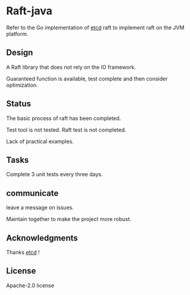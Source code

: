 # Raft-java

Refer to the Go implementation of  [etcd](https://github.com/etcd-io/etcd/tree/master/raft)  raft to implement raft on the JVM platform.



## Design

A Raft library that does not rely on the IO framework.

Guaranteed function is available, test complete and then consider optimization.



## Status 

The basic process of raft has been completed.

Test tool is not tested.
Raft test is not completed.

Lack of practical examples.



## Tasks

Complete 3 unit tests every three days.



## communicate

leave a message on issues.

Maintain together to make the project more robust.



## Acknowledgments

Thanks [etcd](https://github.com/coreos/etcd) !



## License

Apache-2.0 license

